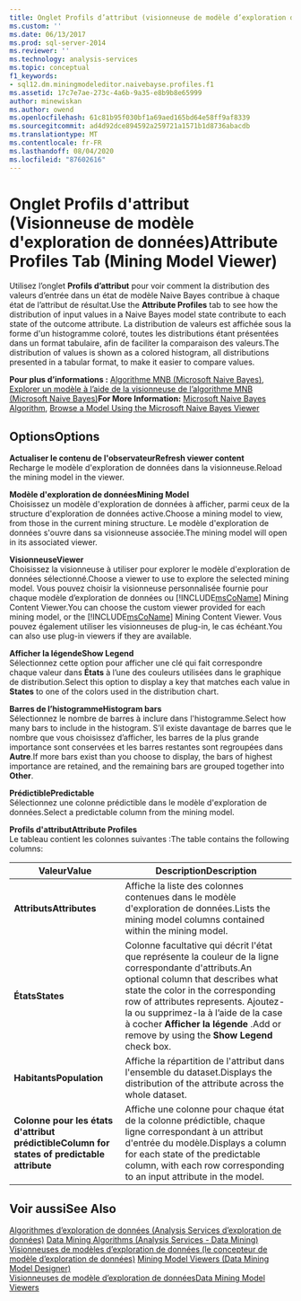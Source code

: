 ```yaml
---
title: Onglet Profils d’attribut (visionneuse de modèle d’exploration de données) | Microsoft Docs
ms.custom: ''
ms.date: 06/13/2017
ms.prod: sql-server-2014
ms.reviewer: ''
ms.technology: analysis-services
ms.topic: conceptual
f1_keywords:
- sql12.dm.miningmodeleditor.naivebayse.profiles.f1
ms.assetid: 17c7e7ae-273c-4a6b-9a35-e8b9b8e65999
author: minewiskan
ms.author: owend
ms.openlocfilehash: 61c81b95f030bf1a69aed165bd64e58ff9af8339
ms.sourcegitcommit: ad4d92dce894592a259721a1571b1d8736abacdb
ms.translationtype: MT
ms.contentlocale: fr-FR
ms.lasthandoff: 08/04/2020
ms.locfileid: "87602616"
---
```

# <a name="attribute-profiles-tab-mining-model-viewer"></a><span data-ttu-id="8dafb-102">Onglet Profils d'attribut (Visionneuse de modèle d'exploration de données)</span><span class="sxs-lookup"><span data-stu-id="8dafb-102">Attribute Profiles Tab (Mining Model Viewer)</span></span>
  <span data-ttu-id="8dafb-103">Utilisez l’onglet **Profils d’attribut** pour voir comment la distribution des valeurs d’entrée dans un état de modèle Naive Bayes contribue à chaque état de l’attribut de résultat.</span><span class="sxs-lookup"><span data-stu-id="8dafb-103">Use the **Attribute Profiles** tab to see how the distribution of input values in a Naive Bayes model state contribute to each state of the outcome attribute.</span></span> <span data-ttu-id="8dafb-104">La distribution de valeurs est affichée sous la forme d'un histogramme coloré, toutes les distributions étant présentées dans un format tabulaire, afin de faciliter la comparaison des valeurs.</span><span class="sxs-lookup"><span data-stu-id="8dafb-104">The distribution of values is shown as a colored histogram, all distributions presented in a tabular format, to make it easier to compare values.</span></span>  
  
 <span data-ttu-id="8dafb-105">**Pour plus d’informations :** [Algorithme MNB (Microsoft Naive Bayes)](data-mining/microsoft-naive-bayes-algorithm.md), [Explorer un modèle à l’aide de la visionneuse de l’algorithme MNB (Microsoft Naive Bayes)](data-mining/browse-a-model-using-the-microsoft-naive-bayes-viewer.md)</span><span class="sxs-lookup"><span data-stu-id="8dafb-105">**For More Information:** [Microsoft Naive Bayes Algorithm](data-mining/microsoft-naive-bayes-algorithm.md), [Browse a Model Using the Microsoft Naive Bayes Viewer](data-mining/browse-a-model-using-the-microsoft-naive-bayes-viewer.md)</span></span>  
  
## <a name="options"></a><span data-ttu-id="8dafb-106">Options</span><span class="sxs-lookup"><span data-stu-id="8dafb-106">Options</span></span>  
 <span data-ttu-id="8dafb-107">**Actualiser le contenu de l'observateur**</span><span class="sxs-lookup"><span data-stu-id="8dafb-107">**Refresh viewer content**</span></span>  
 <span data-ttu-id="8dafb-108">Recharge le modèle d'exploration de données dans la visionneuse.</span><span class="sxs-lookup"><span data-stu-id="8dafb-108">Reload the mining model in the viewer.</span></span>  
  
 <span data-ttu-id="8dafb-109">**Modèle d'exploration de données**</span><span class="sxs-lookup"><span data-stu-id="8dafb-109">**Mining Model**</span></span>  
 <span data-ttu-id="8dafb-110">Choisissez un modèle d'exploration de données à afficher, parmi ceux de la structure d'exploration de données active.</span><span class="sxs-lookup"><span data-stu-id="8dafb-110">Choose a mining model to view, from those in the current mining structure.</span></span> <span data-ttu-id="8dafb-111">Le modèle d'exploration de données s'ouvre dans sa visionneuse associée.</span><span class="sxs-lookup"><span data-stu-id="8dafb-111">The mining model will open in its associated viewer.</span></span>  
  
 <span data-ttu-id="8dafb-112">**Visionneuse**</span><span class="sxs-lookup"><span data-stu-id="8dafb-112">**Viewer**</span></span>  
 <span data-ttu-id="8dafb-113">Choisissez la visionneuse à utiliser pour explorer le modèle d'exploration de données sélectionné.</span><span class="sxs-lookup"><span data-stu-id="8dafb-113">Choose a viewer to use to explore the selected mining model.</span></span> <span data-ttu-id="8dafb-114">Vous pouvez choisir la visionneuse personnalisée fournie pour chaque modèle d’exploration de données ou [!INCLUDE[msCoName](../includes/msconame-md.md)] Mining Content Viewer.</span><span class="sxs-lookup"><span data-stu-id="8dafb-114">You can choose the custom viewer provided for each mining model, or the [!INCLUDE[msCoName](../includes/msconame-md.md)] Mining Content Viewer.</span></span> <span data-ttu-id="8dafb-115">Vous pouvez également utiliser les visionneuses de plug-in, le cas échéant.</span><span class="sxs-lookup"><span data-stu-id="8dafb-115">You can also use plug-in viewers if they are available.</span></span>  
  
 <span data-ttu-id="8dafb-116">**Afficher la légende**</span><span class="sxs-lookup"><span data-stu-id="8dafb-116">**Show Legend**</span></span>  
 <span data-ttu-id="8dafb-117">Sélectionnez cette option pour afficher une clé qui fait correspondre chaque valeur dans **États** à l’une des couleurs utilisées dans le graphique de distribution.</span><span class="sxs-lookup"><span data-stu-id="8dafb-117">Select this option to display a key that matches each value in **States** to one of the colors used in the distribution chart.</span></span>  
  
 <span data-ttu-id="8dafb-118">**Barres de l’histogramme**</span><span class="sxs-lookup"><span data-stu-id="8dafb-118">**Histogram bars**</span></span>  
 <span data-ttu-id="8dafb-119">Sélectionnez le nombre de barres à inclure dans l'histogramme.</span><span class="sxs-lookup"><span data-stu-id="8dafb-119">Select how many bars to include in the histogram.</span></span> <span data-ttu-id="8dafb-120">S’il existe davantage de barres que le nombre que vous choisissez d’afficher, les barres de la plus grande importance sont conservées et les barres restantes sont regroupées dans **Autre**.</span><span class="sxs-lookup"><span data-stu-id="8dafb-120">If more bars exist than you choose to display, the bars of highest importance are retained, and the remaining bars are grouped together into **Other**.</span></span>  
  
 <span data-ttu-id="8dafb-121">**Prédictible**</span><span class="sxs-lookup"><span data-stu-id="8dafb-121">**Predictable**</span></span>  
 <span data-ttu-id="8dafb-122">Sélectionnez une colonne prédictible dans le modèle d'exploration de données.</span><span class="sxs-lookup"><span data-stu-id="8dafb-122">Select a predictable column from the mining model.</span></span>  
  
 <span data-ttu-id="8dafb-123">**Profils d'attribut**</span><span class="sxs-lookup"><span data-stu-id="8dafb-123">**Attribute Profiles**</span></span>  
 <span data-ttu-id="8dafb-124">Le tableau contient les colonnes suivantes :</span><span class="sxs-lookup"><span data-stu-id="8dafb-124">The table contains the following columns:</span></span>  
  
|<span data-ttu-id="8dafb-125">Valeur</span><span class="sxs-lookup"><span data-stu-id="8dafb-125">Value</span></span>|<span data-ttu-id="8dafb-126">Description</span><span class="sxs-lookup"><span data-stu-id="8dafb-126">Description</span></span>|  
|-----------|-----------------|  
|<span data-ttu-id="8dafb-127">**Attributs**</span><span class="sxs-lookup"><span data-stu-id="8dafb-127">**Attributes**</span></span>|<span data-ttu-id="8dafb-128">Affiche la liste des colonnes contenues dans le modèle d'exploration de données.</span><span class="sxs-lookup"><span data-stu-id="8dafb-128">Lists the mining model columns contained within the mining model.</span></span>|  
|<span data-ttu-id="8dafb-129">**États**</span><span class="sxs-lookup"><span data-stu-id="8dafb-129">**States**</span></span>|<span data-ttu-id="8dafb-130">Colonne facultative qui décrit l'état que représente la couleur de la ligne correspondante d'attributs.</span><span class="sxs-lookup"><span data-stu-id="8dafb-130">An optional column that describes what state the color in the corresponding row of attributes represents.</span></span> <span data-ttu-id="8dafb-131">Ajoutez-la ou supprimez-la à l’aide de la case à cocher **Afficher la légende** .</span><span class="sxs-lookup"><span data-stu-id="8dafb-131">Add or remove by using the **Show Legend** check box.</span></span>|  
|<span data-ttu-id="8dafb-132">**Habitants**</span><span class="sxs-lookup"><span data-stu-id="8dafb-132">**Population**</span></span>|<span data-ttu-id="8dafb-133">Affiche la répartition de l'attribut dans l'ensemble du dataset.</span><span class="sxs-lookup"><span data-stu-id="8dafb-133">Displays the distribution of the attribute across the whole dataset.</span></span>|  
|<span data-ttu-id="8dafb-134">**Colonne pour les états d'attribut prédictible**</span><span class="sxs-lookup"><span data-stu-id="8dafb-134">**Column for states of predictable attribute**</span></span>|<span data-ttu-id="8dafb-135">Affiche une colonne pour chaque état de la colonne prédictible, chaque ligne correspondant à un attribut d'entrée du modèle.</span><span class="sxs-lookup"><span data-stu-id="8dafb-135">Displays a column for each state of the predictable column, with each row corresponding to an input attribute in the model.</span></span>|  
  
## <a name="see-also"></a><span data-ttu-id="8dafb-136">Voir aussi</span><span class="sxs-lookup"><span data-stu-id="8dafb-136">See Also</span></span>  
 <span data-ttu-id="8dafb-137">[Algorithmes d’exploration de données &#40;Analysis Services d’exploration de données&#41;](data-mining/data-mining-algorithms-analysis-services-data-mining.md) </span><span class="sxs-lookup"><span data-stu-id="8dafb-137">[Data Mining Algorithms &#40;Analysis Services - Data Mining&#41;](data-mining/data-mining-algorithms-analysis-services-data-mining.md) </span></span>  
 <span data-ttu-id="8dafb-138">[Visionneuses de modèles d’exploration de données &#40;le concepteur de modèle d’exploration de données&#41;](mining-model-viewers-data-mining-model-designer.md) </span><span class="sxs-lookup"><span data-stu-id="8dafb-138">[Mining Model Viewers &#40;Data Mining Model Designer&#41;](mining-model-viewers-data-mining-model-designer.md) </span></span>  
 [<span data-ttu-id="8dafb-139">Visionneuses de modèle d’exploration de données</span><span class="sxs-lookup"><span data-stu-id="8dafb-139">Data Mining Model Viewers</span></span>](data-mining/data-mining-model-viewers.md)  
  
  
